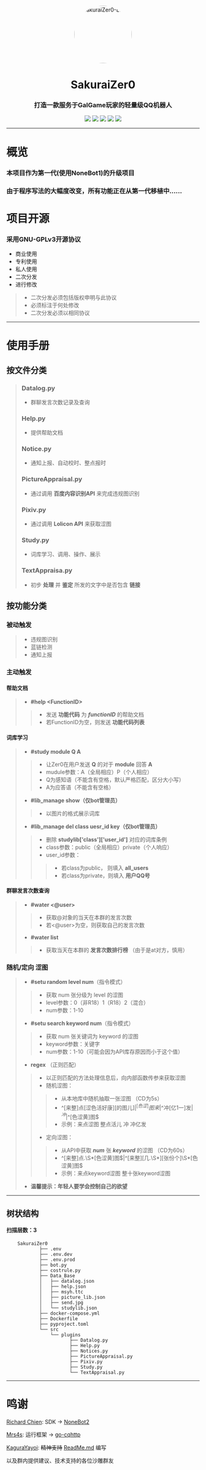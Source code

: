 <div align="center">
        <img style="border-radius: 50%;" src=".\logo.jpg" width="150px" height="150px" alt="SakuraiZer0-Logo"/>

# SakuraiZer0
### 打造一款服务于GalGame玩家的轻量级QQ机器人

[![](https://img.shields.io/badge/Lang-Python-important)](https://python.org)
[![](https://img.shields.io/badge/Frame-go_cqhttp-important)](https://github.com/Mrs4s/go-cqhttp)
[![](https://img.shields.io/badge/SDK-NoneBot2-important)](https://github.com/nonebot/nonebot2)
[![](https://img.shields.io/badge/Author-SakuraiCora-important)](https://github.com/Hajimarino-HOPE)
[![](https://img.shields.io/github/license/Hajimarino-HOPE/SakuraiZer0)](https://github.com/Hajimarino-HOPE/SakuraiZer0/blob/main/LICENSE)

</div>
<hr>

# 概览
### 本项目作为第一代(使用NoneBot1)的升级项目
### 由于程序写法的大幅度改变，所有功能正在从第一代移植中......

# 项目开源
### 采用GNU-GPLv3开源协议
+ 商业使用
+ 专利使用
+ 私人使用
+ 二次分发
+ 进行修改
>+ 二次分发必须包括版权申明与此协议
>+ 必须标注于何处修改
>+ 二次分发必须以相同协议

<hr>

# 使用手册
## 按文件分类
>### Datalog.py
>+ 群聊发言次数记录及查询
>### Help.py
>+ 提供帮助文档
>### Notice.py
>+ 通知上报、自动校时、整点报时
>### PictureAppraisal.py
>+ 通过调用 **百度内容识别API** 来完成违规图识别
>### Pixiv.py
>+ 通过调用 **Lolicon API** 来获取涩图
>### Study.py
>+ 词库学习、调用、操作、展示
>### TextAppraisa.py
>+ 初步 **处理** 并 **鉴定** 所发的文字中是否包含 **链接**

## 按功能分类
### 被动触发
>+ 违规图识别
>+ 蓝链检测
>+ 通知上报

### 主动触发
#### 帮助文档
>+ **#help \<FunctionID>**
>>+ 发送 **功能代码** 为 ***functionID*** 的帮助文档
>>+ 若FunctionID为空，则发送 **功能代码列表**

#### 词库学习
>+ **#study module Q A**
>>+ 让Zer0在用户发送 **Q** 的对于 **module** 回答 **A**
>>+ mudule参数：A（全局相应）P（个人相应）
>>+ Q为感知语（不能含有空格，默认严格匹配，区分大小写）
>>+ A为应答语（不能含有空格）
>+ **#lib_manage show（仅bot管理员）**
>>+ 以图片的格式展示词库 
>+ **#lib_manage del class uesr_id key（仅bot管理员）**
>>+ 删除 **studylib['class']['user_id']** 对应的词库条例
>>+ class参数：public（全局相应）private（个人响应）
>>+ user_id参数：
>>>+ 若class为public， 则填入 **all_users**
>>>+ 若class为private，则填入 **用户QQ号**

#### 群聊发言次数查询
>+ **#water \<@user>**
>>+ 获取@对象的当天在本群的发言次数
>>+ 若\<@user>为空，则获取自己的发言次数
>+ **#water list**
>>+ 获取当天在本群的 **发言次数排行榜** （由于是at对方，慎用）

### 随机/定向 涩图
>+ **#setu random level num**（指令模式）
>>+ 获取 num 张分级为 level 的涩图
>>+ level参数：0（非R18）1（R18）2（混合）
>>+ num参数：1-10
>+ **#setu search keyword num**（指令模式）
>>+ 获取 num 张关键词为 keyword 的涩图
>>+ keyword参数：关键字
>>+ num参数：1-10（可能会因为API库存原因而小于这个值）
>+ **regex** （正则匹配）
>>+ 以正则匹配的方法处理信息后，向内部函数传参来获取涩图
>>+ 随机涩图：
>>>+ 从本地库中随机抽取一张涩图 （CD为5s）
>>>+ ^[来整]点[涩色活好康][的图儿]$|^[色涩]图来$|^冲[亿1一]发$|^冲$|^[色涩黄]图$
>>>+ 示例：来点涩图 整点活儿 冲 冲亿发
>>+ 定向涩图：
>>>+ 从API中获取 ***num*** 张 ***keyword*** 的涩图 （CD为60s）
>>>+ ^[来整]点.\S*[色涩黄]图$|^[来整][几.\S*][张份个]\S*[色涩黄]图$
>>>+ 示例：来点keyword涩图 整十张keyword涩图
>+ **温馨提示：年轻人要学会控制自己的欲望**

<hr>

## 树状结构
#### 扫描层数：3

        SakuraiZer0
                ├── .env
                ├── .env.dev
                ├── .env.prod
                ├── bot.py
                ├── costrule.py
                ├── Data_Base
                │   ├── datalog.json
                │   ├── help.json
                │   ├── msyh.ttc
                │   ├── picture_lib.json
                │   ├── send.jpg
                │   └── studylib.json
                ├── docker-compose.yml
                ├── Dockerfile
                ├── pyproject.toml
                └── src
                    └── plugins
                           ├── Datalog.py
                           ├── Help.py
                           ├── Notices.py
                           ├── PictureAppraisal.py
                           ├── Pixiv.py
                           ├── Study.py
                           └── TextAppraisal.py

<hr>

# 鸣谢
[Richard Chien](https://github.com/richardchien):  SDK -> [NoneBot2](https://github.com/nonebot/nonebot2)

[Mrs4s](https://github.com/Mrs4s): 运行框架 ->  [go-cqhttp](https://github.com/Mrs4s/go-cqhttp)

[KaguraYayoi](https://github.com/Fjaxzhy): ~~精神支持~~ [ReadMe.md](https://github.com/Hajimarino-HOPE/SakuraiZer0/blob/main/README.md) 编写

以及群内提供建议、技术支持的各位沙雕群友
